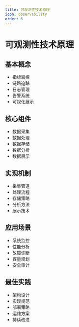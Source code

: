 ```yaml
---
title: 可观测性技术原理
icon: observability
order: 6
---
```


# 可观测性技术原理

## 基本概念
- 指标监控
- 链路追踪
- 日志管理
- 告警系统
- 可视化展示

## 核心组件
- 数据采集
- 数据处理
- 数据存储
- 数据分析
- 数据展示

## 实现机制
- 采集管道
- 处理流程
- 存储策略
- 分析方法
- 展示技术

## 应用场景
- 系统监控
- 性能分析
- 故障诊断
- 容量规划
- 安全审计

## 最佳实践
- 架构设计
- 实现规范
- 部署策略
- 运维方案
- 持续改进

